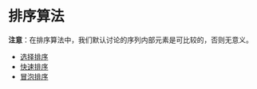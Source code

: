 # 排序算法

**注意**：在排序算法中，我们默认讨论的序列内部元素是可比较的，否则无意义。

- [选择排序](./selection_sort)
- [快速排序](./quick_sort)
- [冒泡排序](./bubble_sort)




